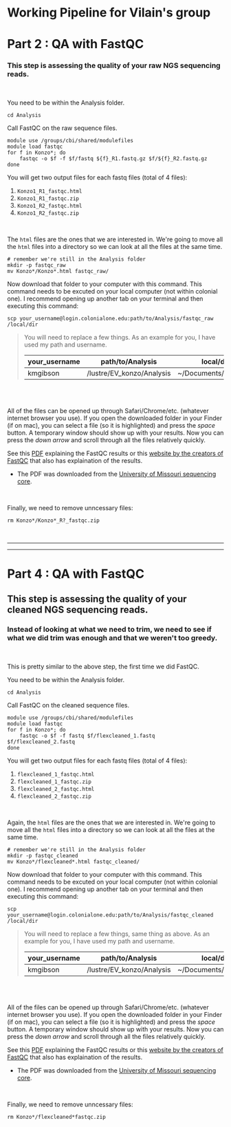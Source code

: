 # Working Pipeline for Vilain's group
# Part 2 : QA with FastQC

### __This step is assessing the quality of your raw NGS sequencing reads.__
<br />

You need to be within the Analysis folder. 
```
cd Analysis
```

Call FastQC on the raw sequence files.
```
module use /groups/cbi/shared/modulefiles
module load fastqc
for f in Konzo*; do
    fastqc -o $f -f $f/fastq ${f}_R1.fastq.gz $f/${f}_R2.fastq.gz
done
```

You will get two output files for each fastq files (total of 4 files):
1.  `Konzo1_R1_fastqc.html`
2.  `Konzo1_R1_fastqc.zip`
3.  `Konzo1_R2_fastqc.html`
4.  `Konzo1_R2_fastqc.zip`

<br />

The `html` files are the ones that we are interested in. We're going to move all the `html` files into a directory so we can look at all the files at the same time.
```
# remember we're still in the Analysis folder
mkdir -p fastqc_raw
mv Konzo*/Konzo*.html fastqc_raw/
```
Now download that folder to your computer with this command. This command needs to be excuted on your local computer (not within colonial one). I recommend opening up another tab on your terminal and then executing this command:
```
scp your_username@login.colonialone.edu:path/to/Analysis/fastqc_raw /local/dir
```
>You will need to replace a few things. As an example for you, I have used my path and username.
>
>| your_username | path/to/Analysis | local/dir |
>| --- | --- | --- |
>| kmgibson | /lustre/EV_konzo/Analysis | ~/Documents/EVKonzo |
>

<br />
<br />

All of the files can be opened up through Safari/Chrome/etc. (whatever internet browser you use). If you open the downloaded folder in your Finder (if on mac), you can select a file (so it is highlighted) and press the *space* button. A temporary window should show up with your results. Now you can press the *down arrow* and scroll through all the files relatively quickly.

See this [PDF](https://github.com/kmgibson/EV_konzo/blob/master/FastQC_Manual.pdf) explaining the FastQC results or this [website by the creators of FastQC](https://www.bioinformatics.babraham.ac.uk/projects/fastqc/) that also has explaination of the results. 
- The PDF was downloaded from the [University of Missouri sequencing core](https://dnacore.missouri.edu).

<br />

Finally, we need to remove unncessary files:
```
rm Konzo*/Konzo*_R?_fastqc.zip
```

<br />

---
---
# Part 4 : QA with FastQC

## __This step is assessing the quality of your cleaned NGS sequencing reads.__
### Instead of looking at what we need to trim, we need to see if what we did trim was enough and that we weren't too greedy.
<br />

This is pretty similar to the above step, the first time we did FastQC.


You need to be within the Analysis folder. 
```
cd Analysis
```

Call FastQC on the cleaned sequence files.
```
module use /groups/cbi/shared/modulefiles
module load fastqc
for f in Konzo*; do
    fastqc -o $f -f fastq $f/flexcleaned_1.fastq $f/flexcleaned_2.fastq
done
```

You will get two output files for each fastq files (total of 4 files):
1.  `flexcleaned_1_fastqc.html`
2.  `flexcleaned_1_fastqc.zip`
3.  `flexcleaned_2_fastqc.html`
4.  `flexcleaned_2_fastqc.zip`

<br />

Again, the `html` files are the ones that we are interested in. We're going to move all the `html` files into a directory so we can look at all the files at the same time.
```
# remember we're still in the Analysis folder
mkdir -p fastqc_cleaned
mv Konzo*/flexcleaned*.html fastqc_cleaned/
```
Now download that folder to your computer with this command. This command needs to be excuted on your local computer (not within colonial one). I recommend opening up another tab on your terminal and then executing this command:
```
scp your_username@login.colonialone.edu:path/to/Analysis/fastqc_cleaned /local/dir
```
>You will need to replace a few things, same thing as above. As an example for you, I have used my path and username.
>
>| your_username | path/to/Analysis | local/dir |
>| --- | --- | --- |
>| kmgibson | /lustre/EV_konzo/Analysis | ~/Documents/EVKonzo |
>

<br />
<br />

All of the files can be opened up through Safari/Chrome/etc. (whatever internet browser you use). If you open the downloaded folder in your Finder (if on mac), you can select a file (so it is highlighted) and press the *space* button. A temporary window should show up with your results. Now you can press the *down arrow* and scroll through all the files relatively quickly.

See this [PDF](https://github.com/kmgibson/EV_konzo/blob/master/FastQC_Manual.pdf) explaining the FastQC results or this [website by the creators of FastQC](https://www.bioinformatics.babraham.ac.uk/projects/fastqc/) that also has explaination of the results. 
- The PDF was downloaded from the [University of Missouri sequencing core](https://dnacore.missouri.edu).

<br />

Finally, we need to remove unncessary files:
```
rm Konzo*/flexcleaned*fastqc.zip
```

<br />
